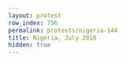 ```yaml
---
layout: protest
row_index: 756
permalink: protests/nigeria-144
title: Nigeria, July 2018
hidden: true
---
```

